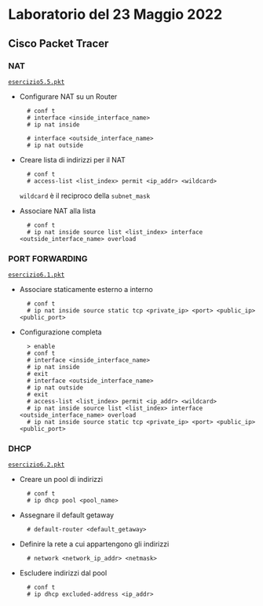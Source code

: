 # Laboratorio del 23 Maggio 2022

## Cisco Packet Tracer

### NAT
[`esercizio5.5.pkt`](./esercizio5.5.pkt)

- Configurare NAT su un Router
        
        # conf t
        # interface <inside_interface_name>
        # ip nat inside

        # interface <outside_interface_name>
        # ip nat outside

- Creare lista di indirizzi per il NAT

        # conf t
        # access-list <list_index> permit <ip_addr> <wildcard>
    
    `wildcard` è il reciproco della `subnet_mask`

- Associare NAT alla lista

        # conf t
        # ip nat inside source list <list_index> interface <outside_interface_name> overload

### PORT FORWARDING
[`esercizio6.1.pkt`](./esercizio6.1.pkt)

- Associare staticamente esterno a interno

        # conf t
        # ip nat inside source static tcp <private_ip> <port> <public_ip> <public_port>

- Configurazione completa 

        > enable
        # conf t
        # interface <inside_interface_name>
        # ip nat inside
        # exit
        # interface <outside_interface_name>
        # ip nat outside
        # exit
        # access-list <list_index> permit <ip_addr> <wildcard>
        # ip nat inside source list <list_index> interface <outside_interface_name> overload
        # ip nat inside source static tcp <private_ip> <port> <public_ip> <public_port>

### DHCP
[`esercizio6.2.pkt`](./esercizio6.2.pkt)

- Creare un pool di indirizzi

        # conf t
        # ip dhcp pool <pool_name>

- Assegnare il default getaway 

        # default-router <default_getaway>

- Definire la rete a cui appartengono gli indirizzi

        # network <network_ip_addr> <netmask>

- Escludere indirizzi dal pool

        # conf t
        # ip dhcp excluded-address <ip_addr>